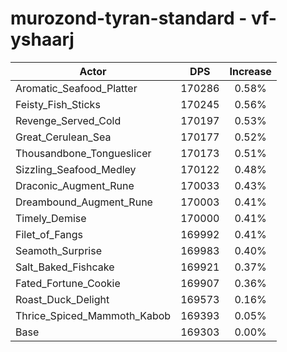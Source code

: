 # murozond-tyran-standard - vf-yshaarj
| Actor | DPS | Increase |
|---|:---:|:---:|
|Aromatic_Seafood_Platter|170286|0.58%|
|Feisty_Fish_Sticks|170245|0.56%|
|Revenge_Served_Cold|170197|0.53%|
|Great_Cerulean_Sea|170177|0.52%|
|Thousandbone_Tongueslicer|170173|0.51%|
|Sizzling_Seafood_Medley|170122|0.48%|
|Draconic_Augment_Rune|170033|0.43%|
|Dreambound_Augment_Rune|170003|0.41%|
|Timely_Demise|170000|0.41%|
|Filet_of_Fangs|169992|0.41%|
|Seamoth_Surprise|169983|0.40%|
|Salt_Baked_Fishcake|169921|0.37%|
|Fated_Fortune_Cookie|169907|0.36%|
|Roast_Duck_Delight|169573|0.16%|
|Thrice_Spiced_Mammoth_Kabob|169393|0.05%|
|Base|169303|0.00%|
